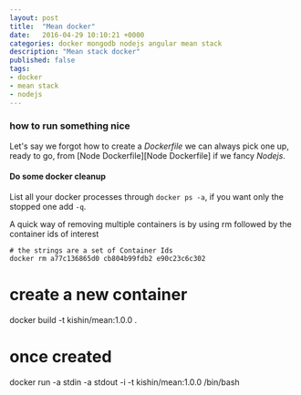 ```yaml
---
layout: post
title:  "Mean docker"
date:   2016-04-29 10:10:21 +0000
categories: docker mongodb nodejs angular mean stack
description: "Mean stack docker"
published: false
tags:
- docker
- mean stack
- nodejs
---
```




### how to run something nice

Let's say we forgot how to create a _Dockerfile_ we can always pick one up, ready to go, from [Node Dockerfile][Node Dockerfile] if we fancy _Nodejs_.

#### Do some docker cleanup

List all your docker processes through ```docker ps -a```, if you want only the stopped one add ```-q```.

A quick way of removing multiple containers is by using rm followed by the container ids of interest

```
# the strings are a set of Container Ids
docker rm a77c136865d0 cb804b99fdb2 e90c23c6c302
```

# create a new container
docker build -t kishin/mean:1.0.0 .
# once created
docker run -a stdin -a stdout -i -t kishin/mean:1.0.0 /bin/bash


[Smashingmagazine's mean docker setup]: https://www.smashingmagazine.com/2016/04/stop-installing-your-webdev-environment-locally-with-docker/
